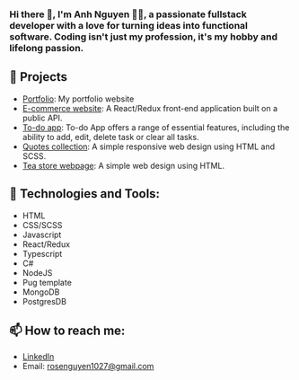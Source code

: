 ### Hi there 👋, I'm Anh Nguyen 👩‍💻, a passionate fullstack developer with a love for turning ideas into functional software. Coding isn't just my profession, it's my hobby and lifelong passion.

## 📁 Projects
- [Portfolio](https://anhnguyenportfolio.netlify.app/): My portfolio website
- [E-commerce website](https://anhqsahara.netlify.app/): A React/Redux front-end application built on a public API.
- [To-do app](https://qntodoapp.netlify.app/): To-do App offers a range of essential features, including the ability to add, edit, delete task or clear all tasks.
- [Quotes collection](https://quotescollection.netlify.app/): A simple responsive web design using HTML and SCSS.
- [Tea store webpage](https://phenomenal-empanada-a4a809.netlify.app/): A simple web design using HTML.

## 🔧 Technologies and Tools:
- HTML
- CSS/SCSS
- Javascript
- React/Redux
- Typescript
- C#
- NodeJS
- Pug template
- MongoDB
- PostgresDB

## 📫 How to reach me:
- [LinkedIn](https://www.linkedin.com/in/quynhanhnguyenho/)
- Email: rosenguyen1027@gmail.com

<!--
**qinahros27/qinahros27** is a ✨ _special_ ✨ repository because its `README.md` (this file) appears on your GitHub profile.

Here are some ideas to get you started:

- 🔭 I’m currently working on ...
- 🌱 I’m currently learning ...
- 👯 I’m looking to collaborate on ...
- 🤔 I’m looking for help with ...
- 💬 Ask me about ...
- 📫 How to reach me: ...
- 😄 Pronouns: ...
- ⚡ Fun fact: ...
-->
